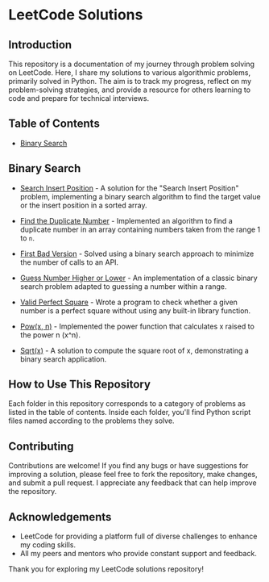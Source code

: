 # LeetCode Solutions

## Introduction

This repository is a documentation of my journey through problem solving on LeetCode. Here, I share my solutions to various algorithmic problems, primarily solved in Python. The aim is to track my progress, reflect on my problem-solving strategies, and provide a resource for others learning to code and prepare for technical interviews.

## Table of Contents

- [Binary Search](#binary-search)


## Binary Search

- [Search Insert Position](binary_search\search_insert_position.py) - A solution for the "Search Insert Position" problem, implementing a binary search algorithm to find the target value or the insert position in a sorted array.


- [Find the Duplicate Number](binary_search\find_the_duplicate_number.py) - Implemented an algorithm to find a duplicate number in an array containing numbers taken from the range 1 to `n`.
- [First Bad Version](binary_search\first_bad_version.py) - Solved using a binary search approach to minimize the number of calls to an API.
- [Guess Number Higher or Lower](binary_search\guess_number_higher_or_lower.py) - An implementation of a classic binary search problem adapted to guessing a number within a range.
- [Valid Perfect Square](binary_search\valid_perfect_square.py) - Wrote a program to check whether a given number is a perfect square without using any built-in library function.
- [Pow(x, n)](binary_search\pow_x_n.py) - Implemented the power function that calculates x raised to the power n (x^n).
- [Sqrt(x)](binary_search\sqrt_x.py) - A solution to compute the square root of x, demonstrating a binary search application.

## How to Use This Repository

Each folder in this repository corresponds to a category of problems as listed in the table of contents. Inside each folder, you'll find Python script files named according to the problems they solve.



## Contributing

Contributions are welcome! If you find any bugs or have suggestions for improving a solution, please feel free to fork the repository, make changes, and submit a pull request. I appreciate any feedback that can help improve the repository.

## Acknowledgements

- LeetCode for providing a platform full of diverse challenges to enhance my coding skills.
- All my peers and mentors who provide constant support and feedback.

Thank you for exploring my LeetCode solutions repository!

